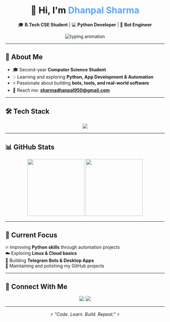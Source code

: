 <!-- Professional GitHub Profile README for LastPerson07 -->

<h1 align="center">👋 Hi, I'm <span style="color:#58a6ff">Dhanpal Sharma</span></h1>

<p align="center">
  🎓 <b>B.Tech CSE Student</b> | 💻 <b>Python Developer</b> | 🚀 <b>Bot Engineer</b>  
</p>

<p align="center">
  <img src="https://readme-typing-svg.herokuapp.com?size=28&color=00FFAA&center=true&vCenter=true&lines=Python+Developer;Bot+Engineer;Cloud+Explorer;Open+Source+Enthusiast" alt="typing animation" />
</p>

---

## 🚀 About Me  
- 🎓 Second-year **Computer Science Student**  
- 💡 Learning and exploring **Python, App Development & Automation**  
- ⚡ Passionate about building **bots, tools, and real-world software**  
- 📧 Reach me: **[sharmadhanpal950@gmail.com](mailto:sharmadhanpal950@gmail.com)**  

---

## 🛠 Tech Stack  
<p align="center">
  <img src="https://skillicons.dev/icons?i=python,git,github,linux,html,css,js,java,vscode" />
</p>

---

## 📊 GitHub Stats  

<p align="center">
  <img src="https://github-readme-stats.vercel.app/api?username=LastPerson07&show_icons=true&theme=tokyonight" height="180" />
  <img src="https://github-readme-stats.vercel.app/api/top-langs/?username=LastPerson07&layout=compact&theme=tokyonight" height="180" />
</p>

---

## 🎯 Current Focus  

🔥 Improving **Python skills** through automation projects  
☁️ Exploring **Linux & Cloud basics**  
🤖 Building **Telegram Bots & Desktop Apps**  
📂 Maintaining and polishing my GitHub projects  

---

## 🔗 Connect With Me  

<p align="center">
  <a href="sharmadhanpal950@gmail.com"><img src="https://img.shields.io/badge/Email-D14836?style=for-the-badge&logo=gmail&logoColor=white" /></a>
  <a href="https://github.com/LastPerson07"><img src="https://img.shields.io/badge/GitHub-100000?style=for-the-badge&logo=github&logoColor=white" /></a>
</p>

---

<p align="center">⚡ <i>"Code. Learn. Build. Repeat."</i> ⚡</p>
